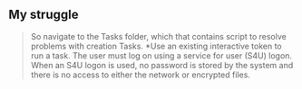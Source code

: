 ## My struggle
>So navigate to the Tasks folder, which that contains script to resolve problems with creation Tasks.
*Use an existing interactive token to run a task. The user must log on using a service for user (S4U) logon.
>When an S4U logon is used, no password is stored by the system and there is no access to either the network or encrypted files.
